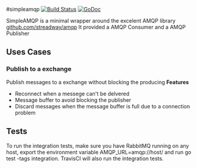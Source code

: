 #simpleamqp
[![Build Status](https://travis-ci.org/aleasoluciones/simpleamqp.svg?branch=master)](https://travis-ci.org/aleasoluciones/simpleamqp)
[![GoDoc](https://godoc.org/github.com/aleasoluciones/simpleamqp?status.png)](http://godoc.org/github.com/aleasoluciones/simpleamqp)

SimpleAMQP is a minimal wrapper around the excelent AMQP library [github.com/streadway/amqp](http://github.com/streadway/amqp)
It provided a AMQP Consumer and a AMQP Publisher
## Uses Cases
### Publish to a exchange
Publish messages to a exchange without blocking the producing
**Features**
 * Reconnect when a messege can't be delvered
 * Message buffer to avoid blocking the publisher
 * Discard messages when the message buffer is full due to a connection problem



## Tests
To run the integration tests, make sure you have RabbitMQ running on any host, export the environment variable AMQP_URL=amqp://host/ and run go test -tags integration. TravisCI will also run the integration tests.